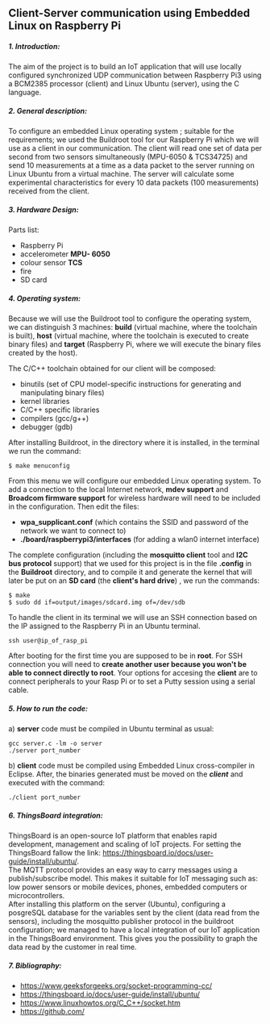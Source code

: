 ## Client-Server communication using Embedded Linux on Raspberry Pi

##### 1. Introduction:

The aim of the project is to build an IoT application that will use locally configured
synchronized UDP communication between Raspberry Pi3 using a BCM2385 processor
(client) and Linux Ubuntu (server), using the C language.

##### 2. General description:

To configure an embedded Linux operating system ; suitable for the requirements;
we used the Buildroot tool for our Raspberry Pi which we will use as a client in our
communication.
The client will read one set of data per second from two sensors simultaneously
(MPU-6050 & TCS34725) and send 10 measurements at a time as a data packet to the
server running on Linux Ubuntu from a virtual machine.
The server will calculate some experimental characteristics for every 10 data packets
(100 measurements) received from the client.

##### 3. Hardware Design:
Parts list:
- Raspberry Pi
- accelerometer **MPU- 6050**
- colour sensor **TCS**
- fire
- SD card

##### 4. Operating system:

Because we will use the Buildroot tool to configure the operating system, we can
distinguish 3 machines: **build** (virtual machine, where the toolchain is built), **host**
(virtual machine, where the toolchain is executed to create binary files) and **target**
(Raspberry Pi, where we will execute the binary files created by the host).

The C/C++ toolchain obtained for our client will be composed:
- binutils (set of CPU model-specific instructions for generating and
    manipulating binary files)
- kernel libraries
- C/C++ specific libraries
- compilers (gcc/g++)
- debugger (gdb)

After installing Buildroot, in the directory where it is installed, in the terminal we run
the command:
```
$ make menuconfig
```

From this menu we will configure our embedded Linux operating system.
To add a connection to the local Internet network, **mdev support** and
**Broadcom firmware support** for wireless hardware will need to be included in the
configuration. Then edit the files:

- **wpa_supplicant.conf** (which contains the SSID and password of the
    network we want to connect to)
- **./board/raspberrypi3/interfaces** (for adding a wlan0 internet interface)


The complete configuration (including the **mosquitto client** tool and **I2C bus
protocol** support) that we used for this project is in the file
**.config** in the **Buildroot** directory, and to compile it and generate the kernel that will
later be put on an **SD card** (the **client's hard drive**) , we run the commands:
```
$ make
$ sudo dd if=output/images/sdcard.img of=/dev/sdb
```

To handle the client in its terminal we will use an SSH connection based
on the IP assigned to the Raspberry Pi in an Ubuntu terminal.
```
ssh user@ip_of_rasp_pi
```
After booting for the first time you are supposed to be in **root**. For SSH connection you will need to **create another user because you won't be able to connect directly to root**.
Your options for accesing the **client** are to connect peripherals to your Rasp Pi or to set a Putty session using a serial cable. 

##### 5. How to run the code:
a) **server** code must be compiled in Ubuntu terminal as usual:
```
gcc server.c -lm -o server 
./server port_number
```
b) **client** code must be compiled using Embedded Linux cross-compiler in Eclipse. After, the binaries generated must be moved on the ***client*** and executed with the command:
```
./client port_number
``` 


##### 6. ThingsBoard integration:
ThingsBoard is an open-source IoT platform that enables rapid development,
management and scaling of IoT projects.
For setting the ThingsBoard fallow the link:
https://thingsboard.io/docs/user-guide/install/ubuntu/.  
The MQTT protocol provides an easy way to carry messages using a
publish/subscribe model. This makes it suitable for IoT messaging such as: low power
sensors or mobile devices, phones, embedded computers or microcontrollers.  
After installing this platform on the server (Ubuntu), configuring a posgreSQL
database for the variables sent by the client (data read from the sensors), including the
mosquitto publisher protocol in the buildroot configuration; we managed to have a
local integration of our IoT application in the ThingsBoard environment.
This gives you the possibility to graph the data read by the customer in real time.


##### 7. Bibliography:
- https://www.geeksforgeeks.org/socket-programming-cc/
- https://thingsboard.io/docs/user-guide/install/ubuntu/
- https://www.linuxhowtos.org/C_C++/socket.htm
- https://github.com/



